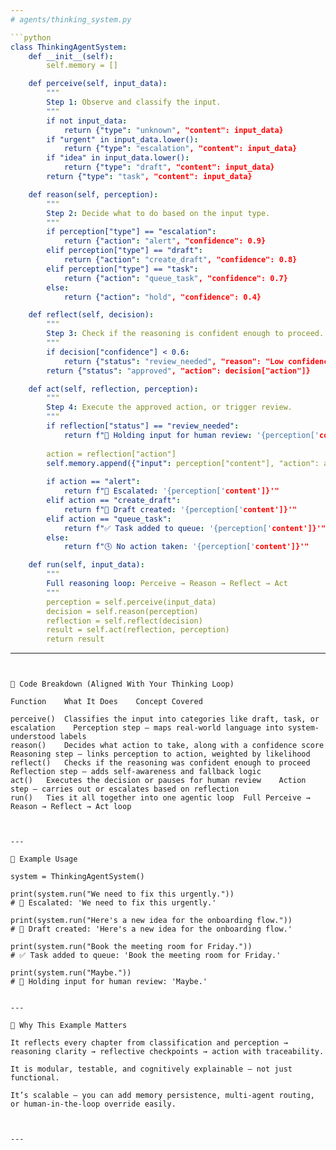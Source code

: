 ```yaml
---
# agents/thinking_system.py

```python
class ThinkingAgentSystem:
    def __init__(self):
        self.memory = []

    def perceive(self, input_data):
        """
        Step 1: Observe and classify the input.
        """
        if not input_data:
            return {"type": "unknown", "content": input_data}
        if "urgent" in input_data.lower():
            return {"type": "escalation", "content": input_data}
        if "idea" in input_data.lower():
            return {"type": "draft", "content": input_data}
        return {"type": "task", "content": input_data}

    def reason(self, perception):
        """
        Step 2: Decide what to do based on the input type.
        """
        if perception["type"] == "escalation":
            return {"action": "alert", "confidence": 0.9}
        elif perception["type"] == "draft":
            return {"action": "create_draft", "confidence": 0.8}
        elif perception["type"] == "task":
            return {"action": "queue_task", "confidence": 0.7}
        else:
            return {"action": "hold", "confidence": 0.4}

    def reflect(self, decision):
        """
        Step 3: Check if the reasoning is confident enough to proceed.
        """
        if decision["confidence"] < 0.6:
            return {"status": "review_needed", "reason": "Low confidence"}
        return {"status": "approved", "action": decision["action"]}

    def act(self, reflection, perception):
        """
        Step 4: Execute the approved action, or trigger review.
        """
        if reflection["status"] == "review_needed":
            return f"🛑 Holding input for human review: '{perception['content']}'"
        
        action = reflection["action"]
        self.memory.append({"input": perception["content"], "action": action})
        
        if action == "alert":
            return f"🚨 Escalated: '{perception['content']}'"
        elif action == "create_draft":
            return f"📝 Draft created: '{perception['content']}'"
        elif action == "queue_task":
            return f"✅ Task added to queue: '{perception['content']}'"
        else:
            return f"🕓 No action taken: '{perception['content']}'"

    def run(self, input_data):
        """
        Full reasoning loop: Perceive → Reason → Reflect → Act
        """
        perception = self.perceive(input_data)
        decision = self.reason(perception)
        reflection = self.reflect(decision)
        result = self.act(reflection, perception)
        return result
```

---
```


🧠 Code Breakdown (Aligned With Your Thinking Loop)

Function	What It Does	Concept Covered

perceive()	Classifies the input into categories like draft, task, or escalation	Perception step — maps real-world language into system-understood labels
reason()	Decides what action to take, along with a confidence score	Reasoning step — links perception to action, weighted by likelihood
reflect()	Checks if the reasoning was confident enough to proceed	Reflection step — adds self-awareness and fallback logic
act()	Executes the decision or pauses for human review	Action step — carries out or escalates based on reflection
run()	Ties it all together into one agentic loop	Full Perceive → Reason → Reflect → Act loop



---

🧪 Example Usage

system = ThinkingAgentSystem()

print(system.run("We need to fix this urgently."))
# 🚨 Escalated: 'We need to fix this urgently.'

print(system.run("Here's a new idea for the onboarding flow."))
# 📝 Draft created: 'Here's a new idea for the onboarding flow.'

print(system.run("Book the meeting room for Friday."))
# ✅ Task added to queue: 'Book the meeting room for Friday.'

print(system.run("Maybe."))
# 🛑 Holding input for human review: 'Maybe.'


---

📍 Why This Example Matters

It reflects every chapter from classification and perception → reasoning clarity → reflective checkpoints → action with traceability.

It is modular, testable, and cognitively explainable — not just functional.

It’s scalable — you can add memory persistence, multi-agent routing, or human-in-the-loop override easily.



---

